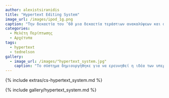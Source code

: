 ```yaml
---
author: alexistsiranidis
title: "Hypertext Editing System"
image_url: /images/ipod_1g.png
caption: "Την δεκαετία του ’60 μια δεκαετία τεράστιων ανακαλύψεων και ανατροπών για την επιστήμη των υπολογιστών η ιδέα του Ted Nelson για κείμενο με συνδέσεις που σε μεταφέρουν σε άλλο σημείο τροφοδότησε το Hypertext Editing System και έμελλε να αλλάξει τον τρόπο που αλληλοεπιδρούμε με τα υπολογιστικά συστήματα για πάντα."
categories:
  - Μελέτη Περίπτωσης
  - Αρχέτυπα
tags:
  - hypertext
  - tednelson
gallery:
  - image_url: /images/"hypertext_system.jpg"
    caption: "Tο σύστημα δημιουργήθηκε για να ερευνηθεί η ιδέα των υπερσυνδέσμων του Ted Nelson"
---
```


{% include extras/cs-hypertext_system.md %}

{% include gallery/hypertext_system.md %}
